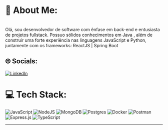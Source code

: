 # 💫 About Me:
<br>
Olá, sou desenvolvedor de software com ênfase em back-end e entusiasta de projetos fullstack. Possuo sólidos conhecimentos em Java , além de construir uma forte experiência nas linguagens JavaScript e Python, juntamente com os frameworks: ReactJS  | Spring Boot

 


## 🌐 Socials:
[![LinkedIn](https://img.shields.io/badge/LinkedIn-%230077B5.svg?logo=linkedin&logoColor=white)](//https://www.linkedin.com/in/yuri-henrique-da-silva/) 

# 💻 Tech Stack:
![JavaScript](https://img.shields.io/badge/javascript-%23323330.svg?style=flat-square&logo=javascript&logoColor=%23F7DF1E) ![NodeJS](https://img.shields.io/badge/node.js-6DA55F?style=flat-square&logo=node.js&logoColor=white) ![MongoDB](https://img.shields.io/badge/MongoDB-%234ea94b.svg?style=flat-square&logo=mongodb&logoColor=white) ![Postgres](https://img.shields.io/badge/postgres-%23316192.svg?style=flat-square&logo=postgresql&logoColor=white) ![Docker](https://img.shields.io/badge/docker-%230db7ed.svg?style=flat-square&logo=docker&logoColor=white) ![Postman](https://img.shields.io/badge/Postman-FF6C37?style=flat-square&logo=postman&logoColor=white) ![Express.js](https://img.shields.io/badge/express.js-%23404d59.svg?style=flat-square&logo=express&logoColor=%2361DAFB) ![TypeScript](https://img.shields.io/badge/typescript-%23007ACC.svg?style=flat-square&logo=typescript&logoColor=white)

---



